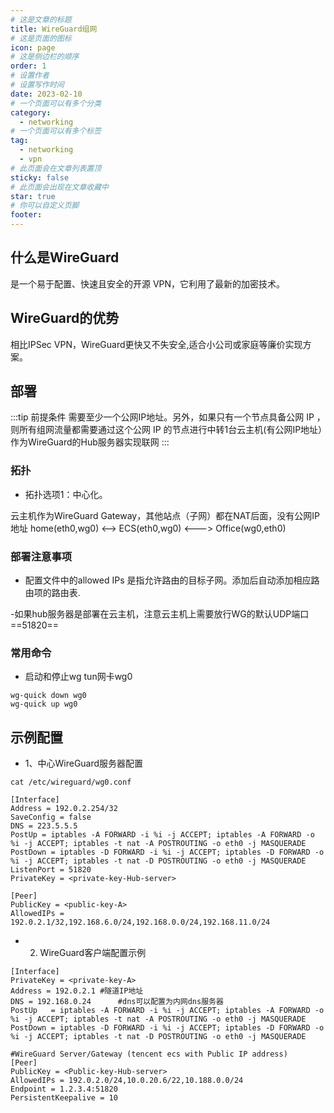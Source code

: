 ```yaml
---
# 这是文章的标题
title: WireGuard组网
# 这是页面的图标
icon: page
# 这是侧边栏的顺序
order: 1
# 设置作者
# 设置写作时间
date: 2023-02-10
# 一个页面可以有多个分类
category:
  - networking
# 一个页面可以有多个标签
tag:
  - networking
  - vpn
# 此页面会在文章列表置顶
sticky: false
# 此页面会出现在文章收藏中
star: true
# 你可以自定义页脚
footer: 
---
```







## 什么是WireGuard

是一个易于配置、快速且安全的开源 VPN，它利用了最新的加密技术。

## WireGuard的优势

相比IPSec VPN，WireGuard更快又不失安全,适合小公司或家庭等廉价实现方案。

## 部署

:::tip 前提条件
需要至少一个公网IP地址。另外，如果只有一个节点具备公网 IP ，则所有组网流量都需要通过这个公网 IP 的节点进行中转1台云主机(有公网IP地址）作为WireGuard的Hub服务器实现联网
:::

### 拓扑

- 拓扑选项1：中心化。

云主机作为WireGuard Gateway，其他站点（子网）都在NAT后面，没有公网IP地址
home(eth0,wg0) <--> ECS(eth0,wg0) <---> Office(wg0,eth0)


### 部署注意事项

- 配置文件中的allowed IPs 是指允许路由的目标子网。添加后自动添加相应路由项的路由表.

-如果hub服务器是部署在云主机，注意云主机上需要放行WG的默认UDP端口==51820==


### 常用命令

- 启动和停止wg tun网卡wg0
```shell
wg-quick down wg0
wg-quick up wg0
```

## 示例配置

- 1、中心WireGuard服务器配置

```shell
cat /etc/wireguard/wg0.conf

[Interface]
Address = 192.0.2.254/32
SaveConfig = false
DNS = 223.5.5.5
PostUp = iptables -A FORWARD -i %i -j ACCEPT; iptables -A FORWARD -o %i -j ACCEPT; iptables -t nat -A POSTROUTING -o eth0 -j MASQUERADE
PostDown = iptables -D FORWARD -i %i -j ACCEPT; iptables -D FORWARD -o %i -j ACCEPT; iptables -t nat -D POSTROUTING -o eth0 -j MASQUERADE
ListenPort = 51820
PrivateKey = <private-key-Hub-server>

[Peer]
PublicKey = <public-key-A>
AllowedIPs = 192.0.2.1/32,192.168.6.0/24,192.168.0.0/24,192.168.11.0/24
```


- 2. WireGuard客户端配置示例

```shell
[Interface]
PrivateKey = <private-key-A>
Address = 192.0.2.1 #隧道IP地址
DNS = 192.168.0.24      #dns可以配置为内网dns服务器
PostUp   = iptables -A FORWARD -i %i -j ACCEPT; iptables -A FORWARD -o %i -j ACCEPT; iptables -t nat -A POSTROUTING -o eth0 -j MASQUERADE
PostDown = iptables -D FORWARD -i %i -j ACCEPT; iptables -D FORWARD -o %i -j ACCEPT; iptables -t nat -D POSTROUTING -o eth0 -j MASQUERADE

#WireGuard Server/Gateway (tencent ecs with Public IP address)
[Peer]
PublicKey = <Public-key-Hub-server>
AllowedIPs = 192.0.2.0/24,10.0.20.6/22,10.188.0.0/24  
Endpoint = 1.2.3.4:51820            
PersistentKeepalive = 10
```
